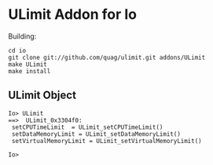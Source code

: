 ULimit Addon for Io
===================

Building:

    cd io
    git clone git://github.com/quag/ulimit.git addons/ULimit
    make ULimit
    make install

ULimit Object
-------------

    Io> ULimit
    ==>  ULimit_0x3304f0:
     setCPUTimeLimit  = ULimit_setCPUTimeLimit()
     setDataMemoryLimit = ULimit_setDataMemoryLimit()
     setVirtualMemoryLimit = ULimit_setVirtualMemoryLimit()

    Io> 

